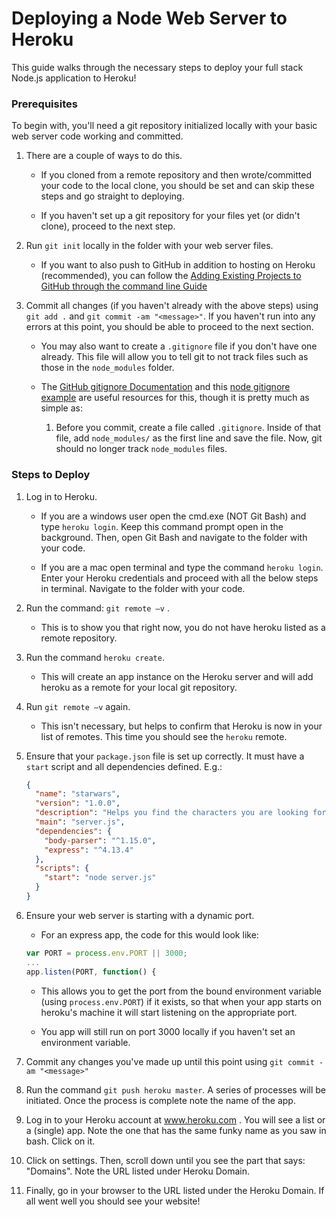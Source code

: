 # Deploying a Node Web Server to Heroku

This guide walks through the necessary steps to deploy your full stack Node.js application to Heroku!

### Prerequisites

To begin with, you'll need a git repository initialized locally with your basic web server code working and committed.

1. There are a couple of ways to do this.

   * If you cloned from a remote repository and then wrote/committed your code to the local clone, you should be set and can skip these steps and go straight to deploying.

   * If you haven't set up a git repository for your files yet (or didn't clone), proceed to the next step.

2. Run `git init` locally in the folder with your web server files.

   * If you want to also push to GitHub in addition to hosting on Heroku (recommended), you can follow the [Adding Existing Projects to GitHub through the command line Guide](https://help.github.com/articles/adding-an-existing-project-to-github-using-the-command-line/)

3. Commit all changes (if you haven't already with the above steps) using `git add .` and `git commit -am "<message>"`. If you haven't run into any errors at this point, you should be able to proceed to the next section.

   * You may also want to create a `.gitignore` file if you don't have one already. This file will allow you to tell git to not track files such as those in the `node_modules` folder.

   * The [GitHub gitignore Documentation](https://help.github.com/articles/ignoring-files/) and this [node gitignore example](https://github.com/github/gitignore/blob/master/Node.gitignore) are useful resources for this, though it is pretty much as simple as:

     1. Before you commit, create a file called `.gitignore`. Inside of that file, add `node_modules/` as the first line and save the file. Now, git should no longer track `node_modules` files.

### Steps to Deploy

1. Log in to Heroku.
   * If you are a windows user open the cmd.exe (NOT Git Bash) and type `heroku login`. Keep this command prompt open in the background. Then, open Git Bash and navigate to the folder with your code.

   * If you are a mac open terminal and type the command `heroku login`. Enter your Heroku credentials and proceed with all the below steps in terminal. Navigate to the folder with your code.

2. Run the command: `git remote –v` .
   * This is to show you that right now, you do not have heroku listed as a remote repository.

3. Run the command `heroku create`.
   * This will create an app instance on the Heroku server and will add heroku as a remote for your local git repository.

4. Run `git remote –v` again.
   * This isn't necessary, but helps to confirm that Heroku is now in your list of remotes. This time you should see the `heroku` remote.

5. Ensure that your `package.json` file is set up correctly. It must have a `start` script and all dependencies defined. E.g.:
   ```json
   {
     "name": "starwars",
     "version": "1.0.0",
     "description": "Helps you find the characters you are looking for",
     "main": "server.js",
     "dependencies": {
       "body-parser": "^1.15.0",
       "express": "^4.13.4"
     },
     "scripts": {
       "start": "node server.js"
     }
   }
   ```

6. Ensure your web server is starting with a dynamic port.
   * For an express app, the code for this would look like:

   ```js
   var PORT = process.env.PORT || 3000;
   ...
   app.listen(PORT, function() {
   ```

   * This allows you to get the port from the bound environment variable (using `process.env.PORT`) if it exists, so that when your app starts on heroku's machine it will start listening on the appropriate port.
   
   * You app will still run on port 3000 locally if you haven't set an environment variable.

7. Commit any changes you've made up until this point using `git commit -am "<message>"`

8. Run the command `git push heroku master`. A series of processes will be initiated. Once the process is complete note the name of the app.

9. Log in to your Heroku account at www.heroku.com . You will see a list or a (single) app. Note the one that has the same funky name as you saw in bash. Click on it.

10. Click on settings. Then, scroll down until you see the part that says: "Domains". Note the URL listed under Heroku Domain.

11. Finally, go in your browser to the URL listed under the Heroku Domain. If all went well you should see your website!

